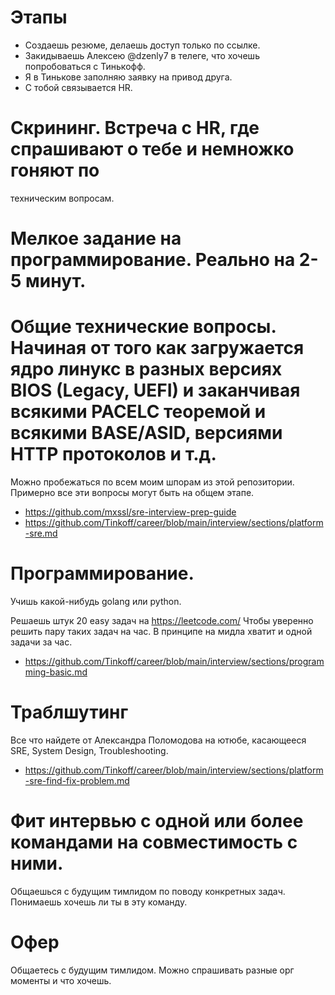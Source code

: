 # Этапы

* Создаешь резюме, делаешь доступ только по ссылке.
* Закидываешь Алексею @dzenly7 в телеге, что хочешь попробоваться с Тинькофф.
* Я в Тинькове заполняю заявку на привод друга.
* С тобой связывается HR.

# Скрининг. Встреча с HR, где спрашивают о тебе и немножко гоняют по
техническим вопросам.

# Мелкое задание на программирование. Реально на 2-5 минут.

# Общие технические вопросы. Начиная от того как загружается ядро линукс в разных версиях BIOS (Legacy, UEFI) и заканчивая всякими PACELC теоремой и всякими BASE/ASID, версиями HTTP протоколов и т.д.
Можно пробежаться по всем моим шпорам из этой репозитории. Примерно все эти вопросы могут быть на общем этапе.

* https://github.com/mxssl/sre-interview-prep-guide
* https://github.com/Tinkoff/career/blob/main/interview/sections/platform-sre.md

# Программирование.
Учишь какой-нибудь golang или python.

Решаешь штук 20 easy задач на https://leetcode.com/
Чтобы уверенно решить пару таких задач на час.
В принципе на мидла хватит и одной задачи за час.

* https://github.com/Tinkoff/career/blob/main/interview/sections/programming-basic.md

# Траблшутинг

Все что найдете от Александра Поломодова на ютюбе, касающееся
SRE, System Design, Troubleshooting.
* https://github.com/Tinkoff/career/blob/main/interview/sections/platform-sre-find-fix-problem.md


# Фит интервью с одной или более командами на совместимость с ними.
Общаешься с будущим тимлидом по поводу конкретных задач. Понимаешь хочешь ли ты в эту команду.

# Офер
Общаетесь с будущим тимлидом. Можно спрашивать разные орг моменты и что хочешь.







